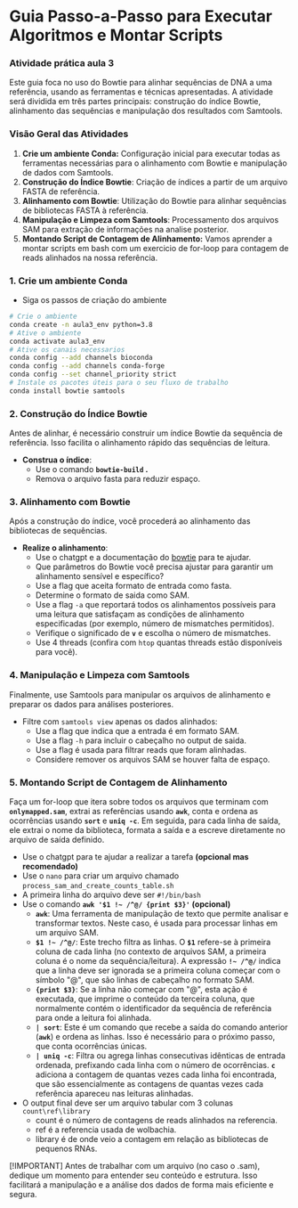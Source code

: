 # Guia Passo-a-Passo para Executar Algoritmos e Montar Scripts

### **Atividade prática aula 3**

Este guia foca no uso do Bowtie para alinhar sequências de DNA a uma referência, usando as ferramentas e técnicas apresentadas. A atividade será dividida em três partes principais: construção do índice Bowtie, alinhamento das sequências e manipulação dos resultados com Samtools.

### **Visão Geral das Atividades**

1. **Crie um ambiente Conda:** Configuração inicial para executar todas as ferramentas necessárias para o alinhamento com Bowtie e manipulação de dados com Samtools.
2. **Construção do Índice Bowtie**: Criação de índices a partir de um arquivo FASTA de referência.
3. **Alinhamento com Bowtie**: Utilização do Bowtie para alinhar sequências de bibliotecas FASTA à referência.
4. **Manipulação e Limpeza com Samtools**: Processamento dos arquivos SAM para extração de informações na analise posterior.
5. **Montando Script de Contagem de Alinhamento:** Vamos aprender a montar scripts em bash com um exercicio de for-loop para contagem de reads alinhados na nossa referência.

### **1. Crie um ambiente Conda**

- Siga os passos de criação do ambiente

```bash
# Crie o ambiente
conda create -n aula3_env python=3.8
# Ative o ambiente
conda activate aula3_env
# Ative os canais necessarios
conda config --add channels bioconda
conda config --add channels conda-forge
conda config --set channel_priority strict
# Instale os pacotes úteis para o seu fluxo de trabalho
conda install bowtie samtools
```

### **2. Construção do Índice Bowtie**

Antes de alinhar, é necessário construir um índice Bowtie da sequência de referência. Isso facilita o alinhamento rápido das sequências de leitura.

- **Construa o índice**:
    - Use o comando **`bowtie-build` .**
    - Remova o arquivo fasta para reduzir espaço.

### **3. Alinhamento com Bowtie**

Após a construção do índice, você procederá ao alinhamento das bibliotecas de sequências.

- **Realize o alinhamento**:
    - Use o chatgpt e a documentação do [bowtie](https://bowtie-bio.sourceforge.net/manual.shtml) para te ajudar.
    - Que parâmetros do Bowtie você precisa ajustar para garantir um alinhamento sensível e específico?
    - Use a flag que aceita formato de entrada como fasta.
    - Determine o formato de saida como SAM.
    - Use a flag `-a` que reportará todos os alinhamentos possíveis para uma leitura que satisfaçam as condições de alinhamento especificadas (por exemplo, número de mismatches permitidos).
    - Verifique o significado de **`v`** e escolha o número de mismatches.
    - Use 4 threads (confira com `htop` quantas threads estão disponíveis para você).

### **4. Manipulação e Limpeza com Samtools**

Finalmente, use Samtools para manipular os arquivos de alinhamento e preparar os dados para análises posteriores.

- Filtre com `samtools view` apenas os dados alinhados:
    - Use a flag que indica que a entrada é em formato SAM.
    - Use a flag `-h` para incluir o cabeçalho no output de saida.
    - Use a flag é usada para filtrar reads que foram alinhadas.
    - Considere remover os arquivos SAM se houver falta de espaço.

### 5. **Montando Script de Contagem de Alinhamento**

Faça um for-loop que itera sobre todos os arquivos que terminam com **`onlymapped.sam`**, extrai as referências usando **`awk`**, conta e ordena as ocorrências usando **`sort`** e **`uniq -c`**. Em seguida, para cada linha de saída, ele extrai o nome da biblioteca, formata a saída e a escreve diretamente no arquivo de saída definido.

- Use o chatgpt para te ajudar a realizar a tarefa **(opcional mas recomendado)**
- Use o `nano` para criar um arquivo chamado `process_sam_and_create_counts_table.sh`
- A primeira linha do arquivo deve ser `#!/bin/bash`
- Use o comando **`awk '$1 !~ /^@/ {print $3}'` (opcional)**
    - **`awk`**: Uma ferramenta de manipulação de texto que permite analisar e transformar textos. Neste caso, é usada para processar linhas em um arquivo SAM.
    - **`$1 !~ /^@/`**: Este trecho filtra as linhas. O **`$1`** refere-se à primeira coluna de cada linha (no contexto de arquivos SAM, a primeira coluna é o nome da sequência/leitura). A expressão **`!~ /^@/`** indica que a linha deve ser ignorada se a primeira coluna começar com o símbolo "@", que são linhas de cabeçalho no formato SAM.
    - **`{print $3}`**: Se a linha não começar com "@", esta ação é executada, que imprime o conteúdo da terceira coluna, que normalmente contém o identificador da sequência de referência para onde a leitura foi alinhada.
    - **`| sort`**: Este é um comando que recebe a saída do comando anterior (**`awk`**) e ordena as linhas. Isso é necessário para o próximo passo, que conta ocorrências únicas.
    - **`| uniq -c`**: Filtra ou agrega linhas consecutivas idênticas de entrada ordenada, prefixando cada linha com o número de ocorrências. **`c`** adiciona a contagem de quantas vezes cada linha foi encontrada, que são essencialmente as contagens de quantas vezes cada referência apareceu nas leituras alinhadas.
- O output final deve ser um arquivo tabular com 3 colunas `count\ref\library`
    - count é o número de contagens de reads alinhados na referencia.
    - ref é a referencia usada de wolbachia.
    - library é de onde veio a contagem em relação as bibliotecas de pequenos RNAs.

[!IMPORTANT] Antes de trabalhar com um arquivo (no caso o .sam), dedique um momento para entender seu conteúdo e estrutura. Isso facilitará a manipulação e a análise dos dados de forma mais eficiente e segura.